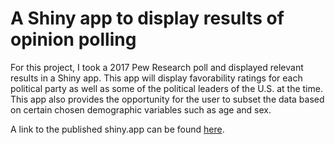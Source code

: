 # A Shiny app to display results of opinion polling

<!-- badges: start -->
<!-- badges: end -->

For this project, I took a 2017 Pew Research poll and displayed relevant results in a Shiny app. This app will display favorability ratings for each political party as well as some of the political leaders of the U.S. at the time. This app also provides the opportunity for the user to subset the data based on certain chosen demographic variables such as age and sex. 

A link to the published shiny.app can be found [here](https://klapmanm.shinyapps.io/data_viz_final/).